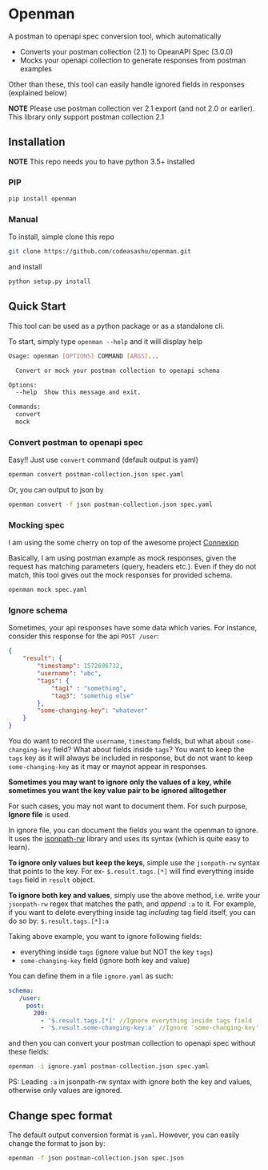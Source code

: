 # Openman

A postman to openapi spec conversion tool, which automatically

- Converts your postman collection (2.1) to OpeanAPI Spec (3.0.0)
- Mocks your openapi collection to generate responses from postman examples

Other than these, this tool can easily handle ignored fields in responses (explained below)

**NOTE** Please use postman collection ver 2.1 export (and not 2.0 or earlier). This library only support postman collection 2.1

## Installation

**NOTE** This repo needs you to have python 3.5+ installed

### PIP

```sh
pip install openman
```

### Manual
To install, simple clone this repo

```sh
git clone https://github.com/codeasashu/openman.git
```

and install

```sh
python setup.py install
```

## Quick Start

This tool can be used as a python package or as a standalone cli.

To start, simply type `openman --help` and it will display help

```sh
Usage: openman [OPTIONS] COMMAND [ARGS]...

  Convert or mock your postman collection to openapi schema

Options:
  --help  Show this message and exit.

Commands:
  convert
  mock
```

### Convert postman to openapi spec

Easy!! Just use `convert` command (default output is yaml)

```sh
openman convert postman-collection.json spec.yaml
```

Or, you can output to json by

```sh
openman convert -f json postman-collection.json spec.yaml
```

### Mocking spec

I am using the some cherry on top of the awesome project [Connexion](https://github.com/zalando/connexion)

Basically, I am using postman example as mock responses, given the request has matching parameters (query, headers etc.). Even if they do not match, this tool gives out the mock responses for provided schema.

```sh
openman mock spec.yaml
```

### Ignore schema

Sometimes, your api responses have some data which varies. For instance, consider this response for the api `POST /user`:

```json
{
    "result": {
        "timestamp": 1572696732,
        "username": "abc",
        "tags": {
            "tag1" : "something",
            "tag3": "somethig else"
        },
        "some-changing-key": "whatever"
    }
}
```

You do want to record the `username`, `timestamp` fields, but what about `some-changing-key` field? What about fields inside `tags`? You want to keep the `tags` key as it will always be included in response, but do not want to keep `some-changing-key` as it may or maynot appear in responses.

**Sometimes you may want to ignore only the values of a key, while sometimes you want the key value pair to be ignored alltogether**

For such cases, you may not want to document them. For such purpose, **Ignore file** is used.

In ignore file, you can document the fields you want the openman to ignore. It uses the [jsonpath-rw](https://pypi.org/project/jsonpath-rw/) library and uses its syntax (which is quite easy to learn).

**To ignore only values but keep the keys**, simple use the `jsonpath-rw` syntax that points to the key. For ex- `$.result.tags.[*]` will find everything inside `tags` field in `result` object.

**To ignore both key and values**, simply use the above method, i.e. write your `jsonpath-rw` regex that matches the path, and *append* `:a` to it. For example, if you want to delete everything inside tag *including* tag field itself, you can do so by: `$.result.tags.[*]:a`


Taking above example, you want to ignore following fields:

- everything inside `tags` (ignore value but NOT the key `tags`)
- `some-changing-key` field (ignore both key and value)

You can define them in a file `ignore.yaml` as such:

```yaml
schema:
   /user:
     post:
       200:
         - '$.result.tags.[*]' //Ignore everything inside tags field
         - '$.result.some-changing-key:a' //Ignore 'some-changing-key'. Note the leading :a 
```

and then you can convert your postman collection to openapi spec without these fields:

```sh
openman -i ignore.yaml postman-collection.json spec.yaml
```

PS: Leading `:a` in jsonpath-rw syntax with ignore both the key and values, otherwise only values are ignored.

## Change spec format

The default output conversion format is `yaml`. However, you can easily change the format to json by:

```sh
openman -f json postman-collection.json spec.json
```

